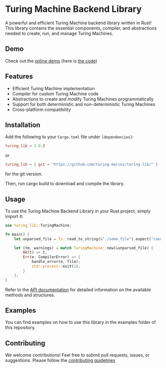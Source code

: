 # Turing Machine Backend Library

A powerful and efficient Turing Machine backend library written in Rust! This library contains the essential components, compiler, and abstractions needed to create, run, and manage Turing Machines.

## Demo

Check out the [online demo](https://turing.coldboard.net) (here is [the code](https://github.com/turing-marcos/turing-machine))

## Features

- Efficient Turing Machine implementation
- Compiler for custom Turing Machine code
- Abstractions to create and modify Turing Machines programmatically
- Support for both deterministic and non-deterministic Turing Machines
- Cross-platform compatibility

## Installation

Add the following to your `Cargo.toml` file under `[dependencies]`:

```toml
turing_lib = 2.0.2
```
or
```toml
turing_lib = { git = "https://github.com/turing-marcos/turing-lib/" }
```
for the git version.

Then, run cargo build to download and compile the library.

## Usage

To use the Turing Machine Backend Library in your Rust project, simply import it:
```Rust
use turing_lib::TuringMachine;

fn main() {
    let unparsed_file = fs::read_to_string(&"./some_file").expect("cannot read file");

    let (tm, warnings) = match TuringMachine::new(&unparsed_file) {
        Ok(t) => t,
        Err(e: CompilerError) => {
            handle_error(e, file);
            std::process::exit(1);
        }
    };
}
```

Refer to the [API documentation](https://docs.rs/turing-lib/latest/turing_lib/) for detailed information on the available methods and structures.

## Examples

You can find examples on how to use this library in the examples folder of this repository.

## Contributing

We welcome contributions! Feel free to submit pull requests, issues, or suggestions. Please follow the [contributing guidelines](https://github.com/turing-marcos/turing-lib/)